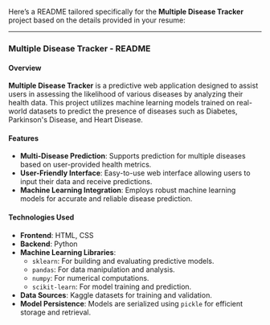Here’s a README tailored specifically for the **Multiple Disease Tracker** project based on the details provided in your resume:

---

### Multiple Disease Tracker - README

#### Overview
**Multiple Disease Tracker** is a predictive web application designed to assist users in assessing the likelihood of various diseases by analyzing their health data. This project utilizes machine learning models trained on real-world datasets to predict the presence of diseases such as Diabetes, Parkinson's Disease, and Heart Disease.

#### Features
- **Multi-Disease Prediction**: Supports prediction for multiple diseases based on user-provided health metrics.
- **User-Friendly Interface**: Easy-to-use web interface allowing users to input their data and receive predictions.
- **Machine Learning Integration**: Employs robust machine learning models for accurate and reliable disease prediction.

#### Technologies Used
- **Frontend**: HTML, CSS
- **Backend**: Python
- **Machine Learning Libraries**: 
  - `sklearn`: For building and evaluating predictive models.
  - `pandas`: For data manipulation and analysis.
  - `numpy`: For numerical computations.
  - `scikit-learn`: For model training and prediction.
- **Data Sources**: Kaggle datasets for training and validation.
- **Model Persistence**: Models are serialized using `pickle` for efficient storage and retrieval.

